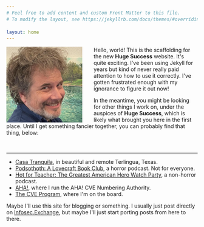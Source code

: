 ```yaml
---
# Feel free to add content and custom Front Matter to this file.
# To modify the layout, see https://jekyllrb.com/docs/themes/#overriding-theme-defaults

layout: home
---
```


<img src="avatar-todb.png"
    style="float: left; margin-right: 30px; width: 200px;"
    alt="A photo of todb's face"
/>

Hello, world! This is the scaffolding for the new **Huge Success** website. It's quite exciting. I've been using Jekyll for years but kind of never really paid attention to how to use it correctly. I've gotten frustrated enough with my ignorance to figure it out now!

In the meantime, you might be looking for other things I work on, under the auspices of
**Huge Success**, which is likely what brought you here in the first place. Until I get something fancier together, you can probably find that thing, below:

<br/>

---


* [Casa Tranquila](https://www.airbnb.com/rooms/40339239), in beautiful and remote Terlingua, Texas.
* [Podsothoth: A Lovecraft Book Club](https://podsothoth.club), a horror podcast. Not for everyone.
* [Hot for Teacher: The Greatest American Hero Watch Party](https://hotforteacher.tv), a non-horror podcast.
* [AHA!](https://takeonme.org), where I run the AHA! CVE Numbering Authority.
* [The CVE Program](https://cve.org), where I'm on the board.

Maybe I'll use this site for blogging or something. I usually just post directly on
[Infosec.Exchange](https://infosec.exchange/@todb), but maybe I'll just start porting
posts from here to there.

